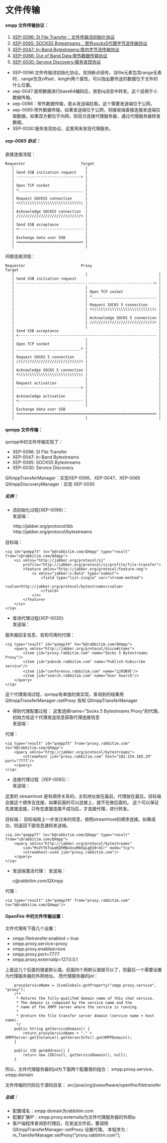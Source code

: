 文件传输
======

#### xmpp 文件传输协议：
1. [XEP-0096: SI File Transfer：文件传输流初始化协议](http://xmpp.org/extensions/xep-0096.html)
2. [XEP-0065: SOCKS5 Bytestreams：带外socks5代理字节流传输协议](http://xmpp.org/extensions/xep-0065.html)
3. [XEP-0047: In-Band Bytestreams:带内字节流传输协议](http://xmpp.org/extensions/xep-0047.html)
4. [XEP-0066: Out of Band Data:带外数据传输协议](http://xmpp.org/extensions/xep-0066.html)
5. [XEP-0030: Service Discovery:服务发现协议](http://xmpp.org/extensions/xep-0030.html)


* XEP-0096:文件传输流初始化协议。支持断点续传。当file元素包含range无素时，range包含offset、length两个属性，可以指出要传送的数据位于文件的什么位置。
* xep-0047:是把数据进行base64编码后，放到iq消息中转发。这个适用于小数据传输。  
* xep-0066：带外数据传输，是从发送端拉取。这个需要发送端位于公网。  
* xep-0065:带外数据传输，如果发送端位于公网，则接收端直接连接发送端拉取数据。如果双方都位于内网，则双方连接代理服务器，通过代理服务器转发数据。
* XEP-0030:服务发现协议，这里用来发现代理服务。

##### xep-0065 协议：


直接连接流程：


    Requester                         Target
       |                                |
       | Send S5B initiation request    |
       | -----------------------------> |
       |                                |
       | Open TCP socket                |
       | <_____________________________ |
       |                                |
       | Request SOCKS5 connection      |
       | <\\\\\\\\\\\\\\\\\\\\\\\\\\\\\ |
       |                                |
       | Acknowledge SOCKS5 connection  |
       | /////////////////////////////> |
       |                                |
       | Send S5B acceptance            |
       | <----------------------------- |
       |                                |
       | Exchange data over S5B         |
       | <============================> |
       |                                |
       

间接连接流程：


    Requester                         Proxy                            Target
       |                                |                                |
       | Send S5B initiation request                                     |
       | --------------------------------------------------------------> |
       |                                |                                |
       |                                | Open TCP socket                |
       |                                | <_____________________________ |
       |                                |                                |
       |                                | Request SOCKS 5 connection     |
       |                                | <\\\\\\\\\\\\\\\\\\\\\\\\\\\\\ |
       |                                |                                |
       |                                | Acknowledge SOCKS 5 connection |
       |                                | /////////////////////////////> |
       |                                |                                |
       | Send S5B acceptance                                             |
       | <-------------------------------------------------------------- |
       |                                |                                |
       | Open TCP socket                |                                |
       | _____________________________> |                                |
       |                                |                                |
       | Request SOCKS 5 connection     |                                |
       | /////////////////////////////> |                                |
       |                                |                                |
       | Acknowledge SOCKS 5 connection |                                |
       | <\\\\\\\\\\\\\\\\\\\\\\\\\\\\\ |                                |
       |                                |                                |
       | Request activation             |                                |
       | -----------------------------> |                                |
       |                                |                                |
       | Acknowledge activation         |                                |
       | <----------------------------- |                                |
       |                                |                                |
       | Exchange data over S5B                                          |
       | <=============================================================> |
       |                                |                                |


#### qxmpp 文件传输：

qxmpp中的文件传输实现了：
* XEP-0096: SI File Transfer
* XEP-0047: In-Band Bytestreams
* XEP-0065: SOCKS5 Bytestreams
* XEP-0030: Service Discovery 

QXmppTransferManager：实现XEP-0096、XEP-0047、XEP-0065  
QXmppDiscoveryManager：实现 XEP-0030

##### 实例：
* 流初始化过程(XEP-0096)：  
发送端：


    <iq id="qxmpp73" to="c@rabbitim.com/QXmpp" type="set">
        <si xmlns="http://jabber.org/protocol/si" 
            id="MsVtTkTuwqKQhMBxUsuM66qLgEG9r4Cr" 
            profile="http://jabber.org/protocol/si/profile/file-transfer">
            <file xmlns="http://jabber.org/protocol/si/profile/file-transfer" 
                date="2009-07-14T04:52:25.650Z" 
                hash="076e3caed758a1c18c91a0e9cae3368f" 
                name="Chrysanthemum.jpg" 
                size="879394"/>
            <feature xmlns="http://jabber.org/protocol/feature-neg">
                <x xmlns="jabber:x:data" type="form">
                    <field type="list-single" var="stream-method">
                        <option><value>http://jabber.org/protocol/ibb</value></option>
                        <option><value>http://jabber.org/protocol/bytestreams</value></option>
                    </field>
                </x>
            </feature>
        </si>
    </iq>


目标端：


    <iq id="qxmpp73" to="b@rabbitim.com/QXmpp" type="result" from="c@rabbitim.com/QXmpp">
        <si xmlns="http://jabber.org/protocol/si" 
            profile="http://jabber.org/protocol/si/profile/file-transfer">
            <feature xmlns="http://jabber.org/protocol/feature-neg">
                <x xmlns="jabber:x:data" type="submit">
                    <field type="list-single" var="stream-method">
                        <value>http://jabber.org/protocol/bytestreams</value>
                    </field>
                </x>
            </feature>
        </si>
    </iq>


* 查询代理过程(XEP-0030):  
发送端：


    <iq id="qxmpp74" type="get"><query xmlns="http://jabber.org/protocol/disco#items" /></iq>


服务器回复信息，告知可用的代理：


    <iq type="result" id="qxmpp74" to="b@rabbitim.com/QXmpp">
        <query xmlns="http://jabber.org/protocol/disco#items">
            <item jid="proxy.rabbitim.com" name="Socks 5 Bytestreams Proxy"/>
            <item jid="pubsub.rabbitim.com" name="Publish-Subscribe service"/>
            <item jid="conference.rabbitim.com" name="公共房间"/>
            <item jid="search.rabbitim.com" name="User Search"/>
        </query>
    </iq>


这个代理查询过程，qxmpp有单独的类实现，查询到的结果用 QXmppTransferManager::setProxy 告知 QXmppTransferManager

* 得到代理配置过程：
这里选择name=“Socks 5 Bytestreams Proxy”的代理，初始方给这个代理发送信息获取代理连接信息  
发送端：


    <iq id="qxmpp75" to="proxy.rabbitim.com" type="get">
        <query xmlns="http://jabber.org/protocol/bytestreams" 
                sid="MsVtTkTuwqKQhMBxUsuM66qLgEG9r4Cr"/>
    </iq>


代理：


    <iq type="result" id="qxmpp75" from="proxy.rabbitim.com" to="b@rabbitim.com/QXmpp">
        <query xmlns="http://jabber.org/protocol/bytestreams">
            <streamhost jid="proxy.rabbitim.com" host="182.254.185.29" port="7777"/>
        </query>
    </iq>


* 连接代理过程（XEP-0065）：  
发送端：


    <iq id="qxmpp77" to="c@rabbitim.com/QXmpp" type="set">
        <query xmlns="http://jabber.org/protocol/bytestreams" 
               sid="MsVtTkTuwqKQhMBxUsuM66qLgEG9r4Cr">
               <streamhost host="192.168.1.101" jid="b@rabbitim.com/QXmpp" port="1346"/>
               <streamhost host="2001:0:5ef5:79fb:86b:f7e8:50fd:af01" jid="b@rabbitim.com/QXmpp" port="1346"/>
               <streamhost host="182.254.185.29" jid="proxy.rabbitim.com" port="7777"/>
        </query>
    </iq>

这里的 streamhost 是有顺序关系的。主机地址放在最前，代理放在最后。目标端会接这个顺序去连接。如果前面的可以连接上，就不在做后面的。
这个可以保证先直接连接，只有在直接连接不成功后，才连接代理，进行转发。

目标端：
目标端按上一步发过来的信息，按照streamhost的顺序连接。如果成功，则返回下面信息通知发送端。

    <iq id="qxmpp77" to="b@rabbitim.com/QXmpp" type="result" from="c@rabbitim.com/QXmpp">
        <query xmlns="http://jabber.org/protocol/bytestreams" 
            sid="MsVtTkTuwqKQhMBxUsuM66qLgEG9r4Cr" mode="tcp">
            <streamhost-used jid="proxy.rabbitim.com"/>
        </query>
    </iq>


* 发送端激活代理：
发送端：

    <iq id="qxmpp79" to="proxy.rabbitim.com" from="b@rabbitim.com/QXmpp" type="set">
        <query xmlns="http://jabber.org/protocol/bytestreams" sid="MsVtTkTuwqKQhMBxUsuM66qLgEG9r4Cr">
            <activate>c@rabbitim.com/QXmpp</activate>
        </query>
    </iq>


代理：


    <iq type="result" id="qxmpp79" from="proxy.rabbitim.com" to="b@rabbitim.com/QXmpp"/>


#### OpenFire 中的文件传输设置：

文件代理有下面几个设置：

* xmpp.filetransfer.enabled = true
* xmpp.proxy.service=proxy
* xmpp.proxy.enabled=ture
* xmpp.proxy.port=7777
* xmpp.proxy.externalip=127.0.0.1

上面这几个后面的值是默认值。前面四个用默认值就可以了，但最后一个需要设置为代理服务器的外网地址。
而代理服务器的jid：


        proxyServiceName = JiveGlobals.getProperty("xmpp.proxy.service", "proxy");
        /**
         * Returns the fully-qualifed domain name of this chat service.
         * The domain is composed by the service name and the
         * name of the XMPP server where the service is running.
         *
         * @return the file transfer server domain (service name + host name).
         */
        public String getServiceDomain() {
            return proxyServiceName + "." + XMPPServer.getInstance().getServerInfo().getXMPPDomain();
        }
        
        public JID getAddress() {
            return new JID(null, getServiceDomain(), null);
        }


所以，文件代理服务器的jid为下面两个配置值的组合：
xmpp.proxy.service、xmpp.domain

文件传输的代码位于源码目录：
src/java/org/jivesoftware/openfire/filetransfer

##### 总结：

* 配置域名：xmpp.domain为rabbitim.com
* 配置扩展IP：xmpp.proxy.externalip为文件代理服务器的外网ip
* 客户端程序查询到代理后，在发送文件前，要调用 QXmppTransferManager::setProxy 设置代理。
  本程序为：m_TransferManager.setProxy("proxy.rabbitim.com");
